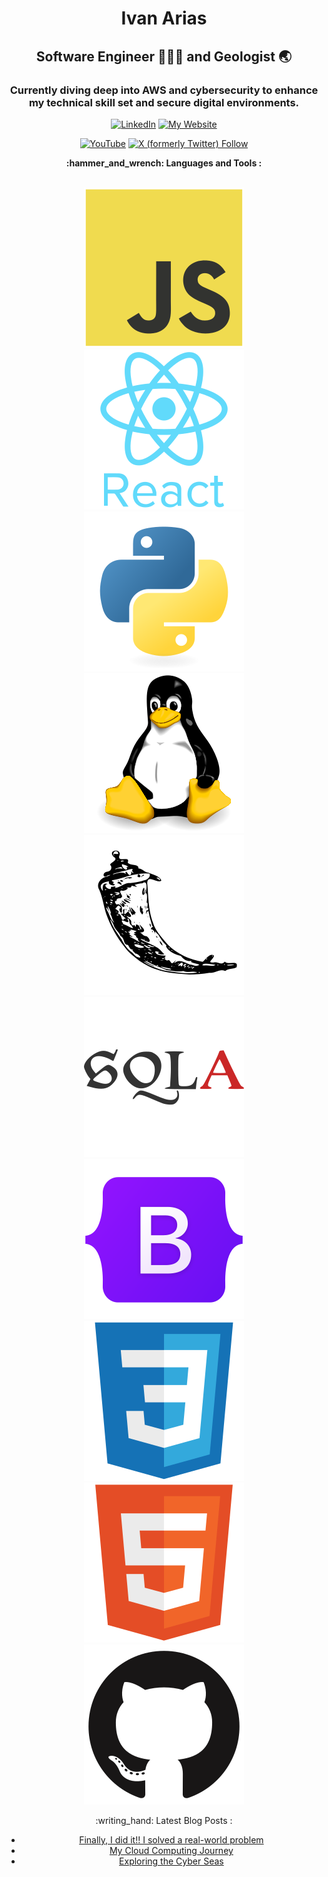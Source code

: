 
<div align="center">
  <h1 style="text-align: center;">Ivan Arias</h1>
  <h2 style="text-align: center;">Software Engineer 🧑🏻‍💻 and Geologist 🌏</h2>
   <h3 style="text-align: center;">Currently diving deep into AWS and cybersecurity to enhance my technical skill set and secure digital environments. </h3>

[![LinkedIn](https://img.shields.io/badge/LinkedIn-Ivan%20Arias-%232867B2?style=social&logo=linkedin)](https://www.linkedin.com/in/hcoco1/)
[![My Website](https://img.shields.io/badge/My%20Website-Visit-green)](https://www.hcoco1.com/)

[![YouTube](https://img.shields.io/badge/YouTube-Channel-red?logo=youtube)](https://www.youtube.com/@hcoco1/videos)
[![X (formerly Twitter) Follow](https://img.shields.io/twitter/follow/hcoco1?label=Follow&style=social)](https://twitter.com/hcoco1)

<p align="center">
  <b>:hammer_and_wrench: Languages and Tools :</b><br/><br/>

![JavaScript](https://github.com/devicons/devicon/blob/master/icons/javascript/javascript-original.svg)
![React](https://github.com/devicons/devicon/blob/master/icons/react/react-original-wordmark.svg)
![Python](https://github.com/devicons/devicon/blob/master/icons/python/python-original.svg)
![Linux](https://github.com/devicons/devicon/blob/master/icons/linux/linux-original.svg)
![Flask](https://github.com/devicons/devicon/blob/master/icons/flask/flask-original.svg)
![Sqlalchemy](https://github.com/devicons/devicon/blob/master/icons/sqlalchemy/sqlalchemy-original.svg)
![Bootstrap](https://github.com/devicons/devicon/blob/master/icons/bootstrap/bootstrap-original.svg)
![CSS](https://github.com/devicons/devicon/blob/master/icons/css3/css3-original.svg)
![HTML5](https://github.com/devicons/devicon/blob/master/icons/html5/html5-original.svg)
![Github](https://github.com/devicons/devicon/blob/master/icons/github/github-original.svg)
</p>


 
<p>
:writing_hand: Latest Blog Posts :

<!-- BLOG-POST-LIST:START -->
- [Finally, I did it!! I solved a real-world problem](https://www.hcoco1.com/blog/2024-03-13-audits-tool/)
- [My Cloud Computing Journey](https://www.hcoco1.com/blog/2024-02-28-cloud-computing/)
- [Exploring the Cyber Seas](https://www.hcoco1.com/blog/2024-02-18-cyber-career/)
<!-- BLOG-POST-LIST:END -->

</p>

